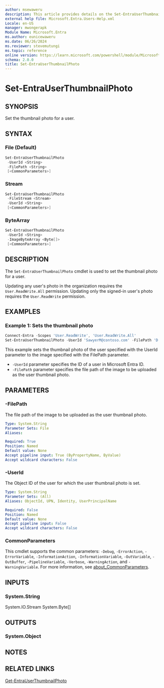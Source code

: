 ```yaml
---
author: msewaweru
description: This article provides details on the Set-EntraUserThumbnailPhoto command.
external help file: Microsoft.Entra.Users-Help.xml
Locale: en-US
manager: mwongerapk
Module Name: Microsoft.Entra
ms.author: eunicewaweru
ms.date: 06/26/2024
ms.reviewer: stevemutungi
ms.topic: reference
online version: https://learn.microsoft.com/powershell/module/Microsoft.Entra/Set-EntraUserThumbnailPhoto
schema: 2.0.0
title: Set-EntraUserThumbnailPhoto
---
```


# Set-EntraUserThumbnailPhoto

## SYNOPSIS

Set the thumbnail photo for a user.

## SYNTAX

### File (Default)

```powershell
Set-EntraUserThumbnailPhoto
 -UserId <String>
 -FilePath <String>
 [<CommonParameters>]
```

### Stream

```powershell
Set-EntraUserThumbnailPhoto
 -FileStream <Stream>
 -UserId <String>
 [<CommonParameters>]
```

### ByteArray

```powershell
Set-EntraUserThumbnailPhoto
 -UserId <String>
 -ImageByteArray <Byte[]>
 [<CommonParameters>]
```

## DESCRIPTION

The `Set-EntraUserThumbnailPhoto` cmdlet is used to set the thumbnail photo for a user.

Updating any user's photo in the organization requires the `User.ReadWrite.All` permission. Updating only the signed-in user's photo requires the `User.ReadWrite` permission.

## EXAMPLES

### Example 1: Sets the thumbnail photo

```powershell
Connect-Entra -Scopes 'User.ReadWrite', 'User.ReadWrite.All'
Set-EntraUserThumbnailPhoto -UserId 'SawyerM@contoso.com' -FilePath 'D:\UserThumbnailPhoto.jpg'
```

This example sets the thumbnail photo of the user specified with the UserId parameter to the image specified with the FilePath parameter.

- `-UserId` parameter specifies the ID of a user in Microsoft Entra ID.
- `-FilePath` parameter specifies the file path of the image to be uploaded as the user thumbnail photo.

## PARAMETERS

### -FilePath

The file path of the image to be uploaded as the user thumbnail photo.

```yaml
Type: System.String
Parameter Sets: File
Aliases:

Required: True
Position: Named
Default value: None
Accept pipeline input: True (ByPropertyName, ByValue)
Accept wildcard characters: False
```

### -UserId

The Object ID of the user for which the user thumbnail photo is set.

```yaml
Type: System.String
Parameter Sets: (All)
Aliases: ObjectId, UPN, Identity, UserPrincipalName

Required: False
Position: Named
Default value: None
Accept pipeline input: False
Accept wildcard characters: False
```

### CommonParameters

This cmdlet supports the common parameters: `-Debug`, `-ErrorAction`, `-ErrorVariable`, `-InformationAction`, `-InformationVariable`, `-OutVariable`, `-OutBuffer`, `-PipelineVariable`, `-Verbose`, `-WarningAction`, and `-WarningVariable`. For more information, see [about_CommonParameters](https://go.microsoft.com/fwlink/?LinkID=113216).

## INPUTS

### System.String

System.IO.Stream System.Byte\[\]

## OUTPUTS

### System.Object

## NOTES

## RELATED LINKS

[Get-EntraUserThumbnailPhoto](Get-EntraUserThumbnailPhoto.md)
